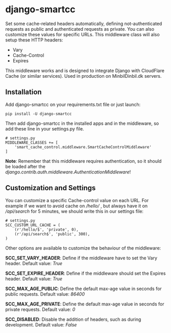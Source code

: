 # django-smartcc
Set some cache-related headers automatically, defining not-authenticated
requests as public and authenticated requests as private. You can also customize these values for specific URLs. This middleware class will also setup these HTTP headers:

* Vary
* Cache-Control
* Expires

This middleware works and is designed to integrate Django with CloudFlare Cache (or similar services). Used in production on MinbilDinbil.dk servers. 

## Installation
Add django-smartcc on your requirements.txt file or just launch:

    pip install -U django-smartcc
   
Then add django-smartcc in the installed apps and in the middleware, so add these line in your settings.py file.

    # settings.py
    MIDDLEWARE_CLASSES += [
        'smart_cache_control.middleware.SmartCacheControlMiddleware'
    ]

**Note**: Remember that this middleware requires authentication, so it should be loaded after the *django.contrib.auth.middleware.AuthenticationMiddleware*!
    

## Customization and Settings
You can customize a specific Cache-control value on each URL. For example
if we want to avoid cache on */hello/* , but always have it on */api/search* for 5 minutes, we should write this in our settings file:

    # settings.py
    SCC_CUSTOM_URL_CACHE = (
        (r'/hello/$', 'private', 0),
        (r'/api/search$', 'public', 300),
    )

Other options are available to customize the behaviour of the middleware:

**SCC_SET_VARY_HEADER**: Define if the middleware have to set the Vary header.
                     Default value: *True*

**SCC_SET_EXPIRE_HEADER**: Define if the middleware should set the Expires
                       header. Default value: *True*

**SCC_MAX_AGE_PUBLIC**: Define the default max-age value in seconds for public
                    requests. Default value: *86400*

**SCC_MAX_AGE_PRIVATE**: Define the default max-age value in seconds for
                     private requests. Default value: *0*

**SCC_DISABLED**: Disable the addition of headers, such as during development.
              Default value: *False*